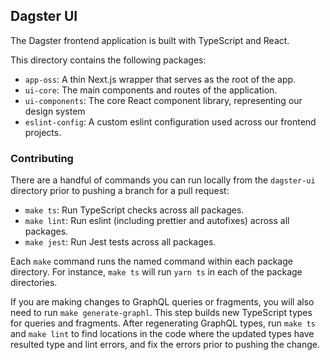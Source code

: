 ## Dagster UI

The Dagster frontend application is built with TypeScript and React.

This directory contains the following packages:

- `app-oss`: A thin Next.js wrapper that serves as the root of the app.
- `ui-core`: The main components and routes of the application.
- `ui-components`: The core React component library, representing our design system
- `eslint-config`: A custom eslint configuration used across our frontend projects.

### Contributing

There are a handful of commands you can run locally from the `dagster-ui` directory prior to pushing a branch for a pull request:

- `make ts`: Run TypeScript checks across all packages.
- `make lint`: Run eslint (including prettier and autofixes) across all packages.
- `make jest`: Run Jest tests across all packages.

Each `make` command runs the named command within each package directory. For instance, `make ts` will run `yarn ts` in each of the package directories.

If you are making changes to GraphQL queries or fragments, you will also need to run `make generate-graphl`. This step builds new TypeScript types for queries and fragments. After regenerating GraphQL types, run `make ts` and `make lint` to find locations in the code where the updated types have resulted type and lint errors, and fix the errors prior to pushing the change.
